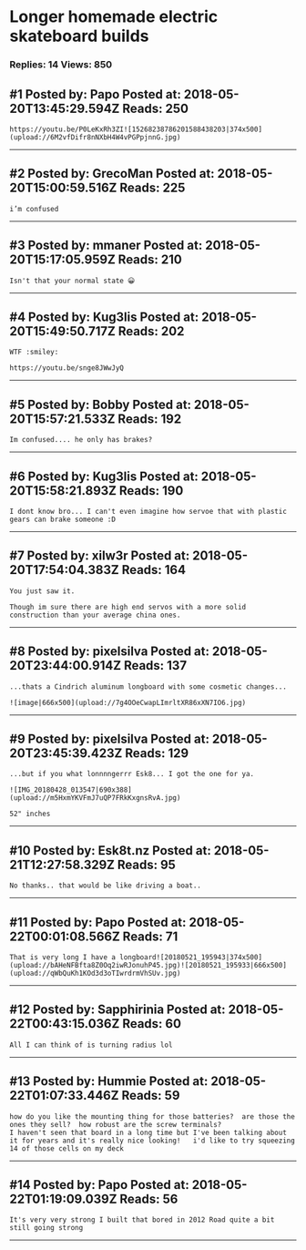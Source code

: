 # Longer homemade electric skateboard builds

### Replies: 14 Views: 850

## \#1 Posted by: Papo Posted at: 2018-05-20T13:45:29.594Z Reads: 250

```
https://youtu.be/P0LeKxRh3ZI![15268238786201588438203|374x500](upload://6M2vfDifr8nNXbH4W4vPGPpjnnG.jpg)
```

---
## \#2 Posted by: GrecoMan Posted at: 2018-05-20T15:00:59.516Z Reads: 225

```
i’m confused
```

---
## \#3 Posted by: mmaner Posted at: 2018-05-20T15:17:05.959Z Reads: 210

```
Isn't that your normal state 😀
```

---
## \#4 Posted by: Kug3lis Posted at: 2018-05-20T15:49:50.717Z Reads: 202

```
WTF :smiley:

https://youtu.be/snge8JWwJyQ
```

---
## \#5 Posted by: Bobby Posted at: 2018-05-20T15:57:21.533Z Reads: 192

```
Im confused.... he only has brakes?
```

---
## \#6 Posted by: Kug3lis Posted at: 2018-05-20T15:58:21.893Z Reads: 190

```
I dont know bro... I can't even imagine how servoe that with plastic gears can brake someone :D
```

---
## \#7 Posted by: xilw3r Posted at: 2018-05-20T17:54:04.383Z Reads: 164

```
You just saw it.

Though im sure there are high end servos with a more solid construction than your average china ones.
```

---
## \#8 Posted by: pixelsilva Posted at: 2018-05-20T23:44:00.914Z Reads: 137

```
...thats a Cindrich aluminum longboard with some cosmetic changes...

![image|666x500](upload://7g4OOeCwapLImrltXR86xXN7IO6.jpg)
```

---
## \#9 Posted by: pixelsilva Posted at: 2018-05-20T23:45:39.423Z Reads: 129

```
...but if you what lonnnngerrr Esk8... I got the one for ya.

![IMG_20180428_013547|690x388](upload://m5HxmYKVFmJ7uQP7FRkKxgnsRvA.jpg)

52" inches
```

---
## \#10 Posted by: Esk8t.nz Posted at: 2018-05-21T12:27:58.329Z Reads: 95

```
No thanks.. that would be like driving a boat..
```

---
## \#11 Posted by: Papo Posted at: 2018-05-22T00:01:08.566Z Reads: 71

```
That is very long I have a longboard![20180521_195943|374x500](upload://bAHeNFBfta8Z0Oq2iwRJonuhP45.jpg)![20180521_195933|666x500](upload://qWbQuKh1KOd3d3oTIwrdrmVhSUv.jpg)
```

---
## \#12 Posted by: Sapphirinia Posted at: 2018-05-22T00:43:15.036Z Reads: 60

```
All I can think of is turning radius lol
```

---
## \#13 Posted by: Hummie Posted at: 2018-05-22T01:07:33.446Z Reads: 59

```
how do you like the mounting thing for those batteries?  are those the ones they sell?  how robust are the screw terminals?
I haven't seen that board in a long time but I've been talking about it for years and it's really nice looking!   i'd like to try squeezing 14 of those cells on my deck
```

---
## \#14 Posted by: Papo Posted at: 2018-05-22T01:19:09.039Z Reads: 56

```
It's very very strong I built that bored in 2012 Road quite a bit still going strong
```

---
